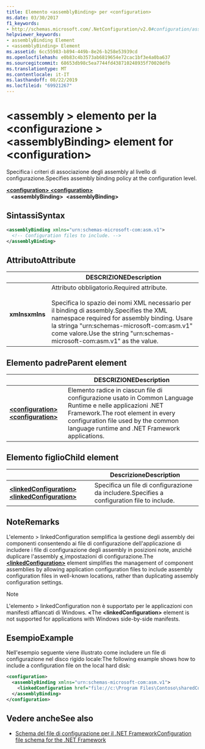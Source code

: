 ```yaml
---
title: Elemento <assemblyBinding> per <configuration>
ms.date: 03/30/2017
f1_keywords:
- http://schemas.microsoft.com/.NetConfiguration/v2.0#configuration/assemblyBinding
helpviewer_keywords:
- assemblyBinding Element
- <assemblyBinding> Element
ms.assetid: 6cc55983-b894-449b-8e26-b258e53939cd
ms.openlocfilehash: e0b83c4b3573ab6819654e72cac1bf3e4a0ba637
ms.sourcegitcommit: 68653db98c5ea7744fd438710248935f70020dfb
ms.translationtype: MT
ms.contentlocale: it-IT
ms.lasthandoff: 08/22/2019
ms.locfileid: "69921267"
---
```

# <a name="assemblybinding-element-for-configuration"></a><span data-ttu-id="deb5d-102">\<assembly > elemento per la \<configurazione ></span><span class="sxs-lookup"><span data-stu-id="deb5d-102">\<assemblyBinding> element for \<configuration></span></span>

<span data-ttu-id="deb5d-103">Specifica i criteri di associazione degli assembly al livello di configurazione.</span><span class="sxs-lookup"><span data-stu-id="deb5d-103">Specifies assembly binding policy at the configuration level.</span></span>

<span data-ttu-id="deb5d-104">[ **\<configuration>** ](configuration-element.md) </span><span class="sxs-lookup"><span data-stu-id="deb5d-104">[**\<configuration>**](configuration-element.md) </span></span>  
<span data-ttu-id="deb5d-105">&nbsp;&nbsp; **\<assemblyBinding>**</span><span class="sxs-lookup"><span data-stu-id="deb5d-105">&nbsp;&nbsp;**\<assemblyBinding>**</span></span>

## <a name="syntax"></a><span data-ttu-id="deb5d-106">Sintassi</span><span class="sxs-lookup"><span data-stu-id="deb5d-106">Syntax</span></span>

```xml
<assemblyBinding xmlns="urn:schemas-microsoft-com:asm.v1">
  <!-- Configuration files to include. -->
</assemblyBinding>
```

## <a name="attribute"></a><span data-ttu-id="deb5d-107">Attributo</span><span class="sxs-lookup"><span data-stu-id="deb5d-107">Attribute</span></span>

|           | <span data-ttu-id="deb5d-108">DESCRIZIONE</span><span class="sxs-lookup"><span data-stu-id="deb5d-108">Description</span></span> |
| --------- | ----------- |
| <span data-ttu-id="deb5d-109">**xmlns**</span><span class="sxs-lookup"><span data-stu-id="deb5d-109">**xmlns**</span></span> | <span data-ttu-id="deb5d-110">Attributo obbligatorio.</span><span class="sxs-lookup"><span data-stu-id="deb5d-110">Required attribute.</span></span><br><br><span data-ttu-id="deb5d-111">Specifica lo spazio dei nomi XML necessario per il binding di assembly.</span><span class="sxs-lookup"><span data-stu-id="deb5d-111">Specifies the XML namespace required for assembly binding.</span></span> <span data-ttu-id="deb5d-112">Usare la stringa "urn:schemas-microsoft-com:asm.v1" come valore.</span><span class="sxs-lookup"><span data-stu-id="deb5d-112">Use the string "urn:schemas-microsoft-com:asm.v1" as the value.</span></span> |

## <a name="parent-element"></a><span data-ttu-id="deb5d-113">Elemento padre</span><span class="sxs-lookup"><span data-stu-id="deb5d-113">Parent element</span></span>

|     | <span data-ttu-id="deb5d-114">DESCRIZIONE</span><span class="sxs-lookup"><span data-stu-id="deb5d-114">Description</span></span> |
| --- | ----------- |
| [<span data-ttu-id="deb5d-115"> **\<configuration>** </span><span class="sxs-lookup"><span data-stu-id="deb5d-115">**\<configuration>**</span></span>](configuration-element.md) | <span data-ttu-id="deb5d-116">Elemento radice in ciascun file di configurazione usato in Common Language Runtime e nelle applicazioni .NET Framework.</span><span class="sxs-lookup"><span data-stu-id="deb5d-116">The root element in every configuration file used by the common language runtime and .NET Framework applications.</span></span> |

## <a name="child-element"></a><span data-ttu-id="deb5d-117">Elemento figlio</span><span class="sxs-lookup"><span data-stu-id="deb5d-117">Child element</span></span>

|     | <span data-ttu-id="deb5d-118">Descrizione</span><span class="sxs-lookup"><span data-stu-id="deb5d-118">Description</span></span> |
| --- | ----------- |
| [<span data-ttu-id="deb5d-119"> **\<linkedConfiguration>** </span><span class="sxs-lookup"><span data-stu-id="deb5d-119">**\<linkedConfiguration>**</span></span>](linkedconfiguration-element.md) | <span data-ttu-id="deb5d-120">Specifica un file di configurazione da includere.</span><span class="sxs-lookup"><span data-stu-id="deb5d-120">Specifies a configuration file to include.</span></span> |

## <a name="remarks"></a><span data-ttu-id="deb5d-121">Note</span><span class="sxs-lookup"><span data-stu-id="deb5d-121">Remarks</span></span>

<span data-ttu-id="deb5d-122">L'elemento > linkedConfiguration semplifica la gestione degli assembly dei componenti consentendo ai file di configurazione dell'applicazione di includere i file di configurazione degli assembly in posizioni note, anziché duplicare l'assembly [ **\<** ](linkedconfiguration-element.md) impostazioni di configurazione.</span><span class="sxs-lookup"><span data-stu-id="deb5d-122">The [**\<linkedConfiguration>**](linkedconfiguration-element.md) element simplifies the management of component assemblies by allowing application configuration files to include assembly configuration files in well-known locations, rather than duplicating assembly configuration settings.</span></span>

> [!NOTE]
> <span data-ttu-id="deb5d-123">L'elemento > linkedConfiguration non è supportato per le applicazioni con manifesti affiancati di Windows.  **\<**</span><span class="sxs-lookup"><span data-stu-id="deb5d-123">The **\<linkedConfiguration>** element is not supported for applications with Windows side-by-side manifests.</span></span>

## <a name="example"></a><span data-ttu-id="deb5d-124">Esempio</span><span class="sxs-lookup"><span data-stu-id="deb5d-124">Example</span></span>

<span data-ttu-id="deb5d-125">Nell'esempio seguente viene illustrato come includere un file di configurazione nel disco rigido locale:</span><span class="sxs-lookup"><span data-stu-id="deb5d-125">The following example shows how to include a configuration file on the local hard disk:</span></span>

```xml
<configuration>
  <assemblyBinding xmlns="urn:schemas-microsoft-com:asm.v1">
    <linkedConfiguration href="file://c:\Program Files\Contoso\sharedConfig.xml" />
  </assemblyBinding>
</configuration>
```

## <a name="see-also"></a><span data-ttu-id="deb5d-126">Vedere anche</span><span class="sxs-lookup"><span data-stu-id="deb5d-126">See also</span></span>

- [<span data-ttu-id="deb5d-127">Schema del file di configurazione per il .NET Framework</span><span class="sxs-lookup"><span data-stu-id="deb5d-127">Configuration file schema for the .NET Framework</span></span>](index.md)
